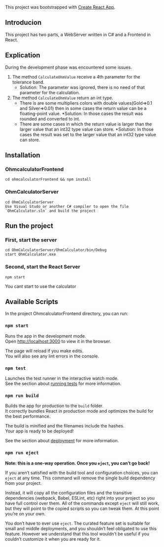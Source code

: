 This project was bootstrapped with [Create React App](https://github.com/facebook/create-react-app).

## Introducion

This project has two parts, a WebServer written in C# and a Frontend in React.

## Explication

During the development phase was encountered some issues.
1. The method `CalculateOhmValue` receive a 4th parameter for the tolerance band.
    * Solution: The parameter was ignored, there is no need of that parameter for the calculation.
2. The method `CalculateOhmValue` return an int type.
    * There is are some multipliers colors with double values(Gold=>0.1 and Silver=>0.01) then in some cases the return value can be a floating-point value.
        *Solution: In those cases the result was rounded and converted to int.
    * There are some cases in which the return value is larger than the larger value that an int32 type value can store.
        *Solution: In those cases the result was set to the larger value that an int32 type value can store.

## Installation

### OhmcalculatorFrontend
    cd ohmcalculatorFrontend && npm install
### OhmCalculatorServer
    cd OhmCalculatorServer
    Use Visual Studo or another C# compiler to open the file `OhmCalculator.sln` and build the project

## Run the project
### First, start the server
    cd OhmCalculatorServer/OhmCalculator/bin/Debug
    start OhmCalculator.exe
### Second, start the React Server
    npm start
You cant start to use the calculator

## Available Scripts

In the project OhmcalculatorFrontend directory, you can run:

### `npm start`

Runs the app in the development mode.<br />
Open [http://localhost:3000](http://localhost:3000) to view it in the browser.

The page will reload if you make edits.<br />
You will also see any lint errors in the console.

### `npm test`

Launches the test runner in the interactive watch mode.<br />
See the section about [running tests](https://facebook.github.io/create-react-app/docs/running-tests) for more information.

### `npm run build`

Builds the app for production to the `build` folder.<br />
It correctly bundles React in production mode and optimizes the build for the best performance.

The build is minified and the filenames include the hashes.<br />
Your app is ready to be deployed!

See the section about [deployment](https://facebook.github.io/create-react-app/docs/deployment) for more information.

### `npm run eject`

**Note: this is a one-way operation. Once you `eject`, you can’t go back!**

If you aren’t satisfied with the build tool and configuration choices, you can `eject` at any time. This command will remove the single build dependency from your project.

Instead, it will copy all the configuration files and the transitive dependencies (webpack, Babel, ESLint, etc) right into your project so you have full control over them. All of the commands except `eject` will still work, but they will point to the copied scripts so you can tweak them. At this point you’re on your own.

You don’t have to ever use `eject`. The curated feature set is suitable for small and middle deployments, and you shouldn’t feel obligated to use this feature. However we understand that this tool wouldn’t be useful if you couldn’t customize it when you are ready for it.

